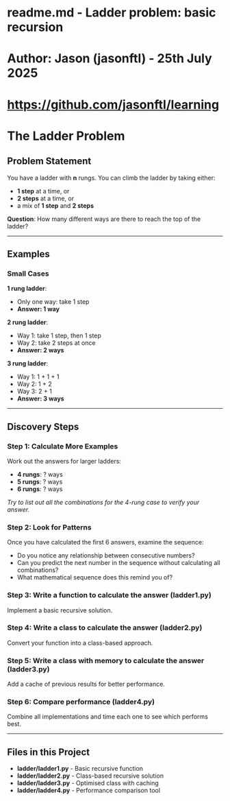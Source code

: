 # readme.md - Ladder problem: basic recursion
# Author: Jason (jasonftl) - 25th July 2025
# https://github.com/jasonftl/learning

# The Ladder Problem

## Problem Statement
You have a ladder with **n** rungs. You can climb the ladder by taking either:
- **1 step** at a time, or
- **2 steps** at a time, or
- a mix of **1 step** and **2 steps**

**Question**: How many different ways are there to reach the top of the ladder?

---

## Examples

### Small Cases
**1 rung ladder**:
- Only one way: take 1 step
- **Answer: 1 way**

**2 rung ladder**:
- Way 1: take 1 step, then 1 step
- Way 2: take 2 steps at once
- **Answer: 2 ways**

**3 rung ladder**:
- Way 1: 1 + 1 + 1
- Way 2: 1 + 2
- Way 3: 2 + 1
- **Answer: 3 ways**

---

## Discovery Steps

### Step 1: Calculate More Examples
Work out the answers for larger ladders:
- **4 rungs**: ? ways
- **5 rungs**: ? ways  
- **6 rungs**: ? ways

*Try to list out all the combinations for the 4-rung case to verify your answer.*

### Step 2: Look for Patterns
Once you have calculated the first 6 answers, examine the sequence:
- Do you notice any relationship between consecutive numbers?
- Can you predict the next number in the sequence without calculating all combinations?
- What mathematical sequence does this remind you of?

### Step 3: Write a function to calculate the answer (ladder1.py)
Implement a basic recursive solution.

### Step 4: Write a class to calculate the answer (ladder2.py)
Convert your function into a class-based approach.

### Step 5: Write a class with memory to calculate the answer (ladder3.py)
Add a cache of previous results for better performance.

### Step 6: Compare performance (ladder4.py)
Combine all implementations and time each one to see which performs best.

---

## Files in this Project
- **ladder/ladder1.py** - Basic recursive function
- **ladder/ladder2.py** - Class-based recursive solution
- **ladder/ladder3.py** - Optimised class with caching
- **ladder/ladder4.py** - Performance comparison tool